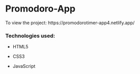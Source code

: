 # Promodoro-App

<p>To view the project: <a>https://promodorotimer-app4.netlify.app/</a></p>

### Technologies used:

<ul>
  <li><p>HTML5</li>
  <li><p>CSS3</li>
  <li><p>JavaScript</li>
</ul>
